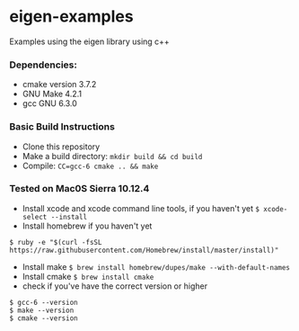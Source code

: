 # eigen-examples
Examples using the eigen library using c++

### Dependencies:
- cmake version 3.7.2
- GNU Make 4.2.1
- gcc GNU 6.3.0

### Basic Build Instructions
- Clone this repository
- Make a build directory: `mkdir build && cd build`
- Compile: `CC=gcc-6 cmake .. && make`

### Tested on Mac0S Sierra 10.12.4
- Install xcode and xcode command line tools, if you haven't yet
`$ xcode-select --install `
- Install homebrew if you haven't yet
```
$ ruby -e "$(curl -fsSL https://raw.githubusercontent.com/Homebrew/install/master/install)"
```
- Install make
`$ brew install homebrew/dupes/make --with-default-names`
- Install cmake 
`$ brew install cmake`
- check if you've have the correct version or higher 
```
$ gcc-6 --version
$ make --version
$ cmake --version
```

